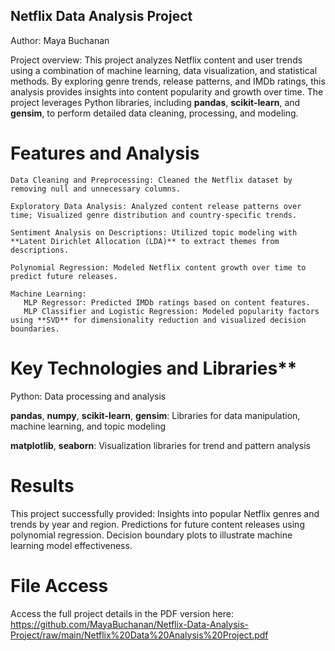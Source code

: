 ## Netflix Data Analysis Project
    
Author: Maya Buchanan

Project overview: 
This project analyzes Netflix content and user trends using a combination of machine learning, data visualization, and statistical methods. 
By exploring genre trends, release patterns, and IMDb ratings, this analysis provides insights into content popularity and growth over time. 
The project leverages Python libraries, including **pandas**, **scikit-learn**, and **gensim**, to perform detailed data cleaning, processing, and modeling.

# Features and Analysis

    Data Cleaning and Preprocessing: Cleaned the Netflix dataset by removing null and unnecessary columns.

    Exploratory Data Analysis: Analyzed content release patterns over time; Visualized genre distribution and country-specific trends.

    Sentiment Analysis on Descriptions: Utilized topic modeling with **Latent Dirichlet Allocation (LDA)** to extract themes from descriptions.

    Polynomial Regression: Modeled Netflix content growth over time to predict future releases.

    Machine Learning:
       MLP Regressor: Predicted IMDb ratings based on content features.
       MLP Classifier and Logistic Regression: Modeled popularity factors using **SVD** for dimensionality reduction and visualized decision boundaries.

# Key Technologies and Libraries**

  Python: Data processing and analysis
  
  **pandas**, **numpy**, **scikit-learn**, **gensim**: Libraries for data manipulation, machine learning, and topic modeling
  
  **matplotlib**, **seaborn**: Visualization libraries for trend and pattern analysis

  # Results

  This project successfully provided:
  Insights into popular Netflix genres and trends by year and region.
  Predictions for future content releases using polynomial regression.
  Decision boundary plots to illustrate machine learning model effectiveness.


# File Access

Access the full project details in the PDF version here: https://github.com/MayaBuchanan/Netflix-Data-Analysis-Project/raw/main/Netflix%20Data%20Analysis%20Project.pdf
